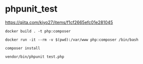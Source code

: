 # phpunit_test

https://qiita.com/kiyo27/items/f1cf2665efc01e281045

```
docker build . -t php:composer

docker run -it --rm -v $(pwd):/var/www php:composer /bin/bash

composer install

vendor/bin/phpunit test.php

